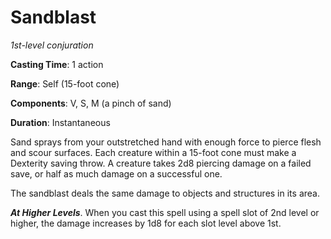 # Sandblast
*1st-level conjuration*

**Casting Time**: 1 action

**Range**: Self (15-foot cone)

**Components**: V, S, M (a pinch of sand)

**Duration**: Instantaneous

Sand sprays from your outstretched hand with enough force to pierce flesh and scour surfaces. Each creature within a 15-foot cone must make a Dexterity saving throw. A creature takes 2d8 piercing damage on a failed save, or half as much damage on a successful one.

The sandblast deals the same damage to objects and structures in its area.

***At Higher Levels***. When you cast this spell using a spell slot of 2nd level or higher, the damage increases by 1d8 for each slot level above 1st.

